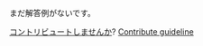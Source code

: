 
まだ解答例がないです。

[コントリビュートしませんか](https://github.com/BFEdev/BFE.dev-solutions/blob/main/quiz/let_ja.md)?  [Contribute guideline](https://github.com/BFEdev/BFE.dev-solutions#how-to-contribute)
